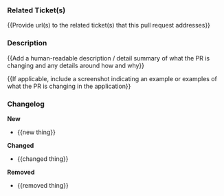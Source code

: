 ### Related Ticket(s)

{{Provide url(s) to the related ticket(s) that this pull request addresses}}

### Description

{{Add a human-readable description / detail summary of what the PR is changing and any details around how and why}}

{{If applicable, include a screenshot indicating an example or examples of what the PR is changing in the application}}

### Changelog

**New**

- {{new thing}}

**Changed**

- {{changed thing}}

**Removed**

- {{removed thing}}

<!-- React and Web Component deploy previews are enabled by default. -->
<!-- To enable additional available deploy previews, apply the following -->
<!-- labels for the corresponding package: -->
<!-- *** "package: services": Services -->
<!-- *** "package: utilities": Utilities -->
<!-- *** "RTL": React / Web Components (RTL) -->
<!-- *** "feature flag": React / Web Components (experimental) -->
